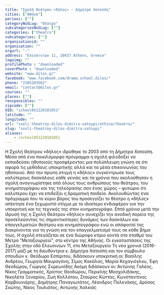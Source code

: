 ```yaml
---
title: "Σχολή Θεάτρου «δήλος» - Δήμητρα Χατούπη"
cities: ["Αθήνα"]
perioxi: [""]
categoryNoSLug: "Θέατρο"
subcategoriesNoSLug: [""]
categories: ["theatro"]
subcategories: [""]
organisationid: ""
organisation: ""
orgurl: "-"
address: "Ελευσινίων 11, 10437 Athens, Greece"
logoimg: ""
profilePhoto : "downloaded"
coverPhoto : "downloaded"
website: "www.dilos.gr"
facebook: "www.facebook.com/drama.school.dilos/"
phone: "2105203562"
email: "contact@dilos.gr"
courses: ""
places: [""]
rensponsibles: ""
zipcode: [""]
UID: "school051220181051"
latitude: ""
longitude: ""
url: "sxoli-theatroy-dilos-dimitra-xatoypi/athina/theatro/"
slug: "sxoli-theatroy-dilos-dimitra-xatoypi"
aliases:
    - /school051220181051
---
```





Η Σχολή Θεάτρου «δήλος» ιδρύθηκε το 2003 από τη Δήμητρα Χατούπη. Μέσα από ένα ποικιλόμορφο πρόγραμμα η σχολή φιλοδοξεί να εκπαιδεύσει ηθοποιούς προσφέροντας μια πολύπλευρη γνώση σε ότι αφορά τις μεθόδους υποκριτικής αλλά και τα μέσα επικοινωνίας του ηθοποιού. Από την πρώτη στιγμή η «δήλος» συγκέντρωσε τους καλύτερους δασκάλους κάθε γενιάς και τα χρόνια που ακολούθησαν η σχολή αναγνωρίστηκε από όλους τους ανθρώπους του θεάτρου, του κινηματογράφου και της τηλεόρασης σαν ένας χώρος – φυτώριο ότι καλύτερου έχει να επιδείξει η δραματική παιδεία. Ακολουθώντας ένα πρόγραμμα που το κύριο βάρος του προσεγγίζει το θέατρο η «δήλος» απέκτησε ένα ξεχωριστό στίγμα με το ιδιαίτερο ενδιαφέρον για την υποκριτική και τις τεχνικές της στον κινηματογράφο. Επτά χρόνια μετά την ίδρυσή της η Σχολή Θεάτρου «δήλος» συνεχίζει την ανοδική πορεία της προσελκύοντας τις σημαντικότερες δυνάμεις των δασκάλων και επαγγελματιών θεάτρου και κινηματογράφου ενώ οι απόφοιτοί της διακρίνονται για τη γνώση και τον επαγγελματισμό τους σε κάθε βήμα τους. Η σχολή στεγάζεται σε ένα διώροφο κτίριο κοντά στο σταθμό του Μετρό &quot;Μεταξουργείο&quot;, στο κέντρο της Αθήνας. Οι εγκαταστάσεις της Σχολής στην οδό Ελευσινίων 11, στο Μεταξουργείο Τη νέα χρονιά (2016-2017) μαζί με τη διευθύντρια κ. Δήμητρα Χατούπη και τον σύμβουλο σπουδών κ. Θεόδωρο Εσπίριτου, διδάσκουν υποκριτική οι: Βασίλης Ανδρέου, Γεωργία Μαυραγάνη, Σίμος Κακάλας, Μαρία Κεχαγιόγλου, Έφη Θεοδώρου, Γιώργος Συμεωνίδης Ακόμη διδάσκουν οι: Αντώνης Γαλέος, Νίκος Γραμματικός, Χρίστος Θεοδώρου, Περικλής Μοσχολιδάκης, Νικολέτα Ξεναρίου, Ζωή Κολλάτου, Σταύρος Κώττας, Κωνσταντίνος Καρβουνιάρης, Δημήτρης Παναγιωτάτος, Λέανδρος Πολενάκης, Δρόσος Σκώτης, Νίκος Τουλιάτος, Αντώνης Χαλκιάς